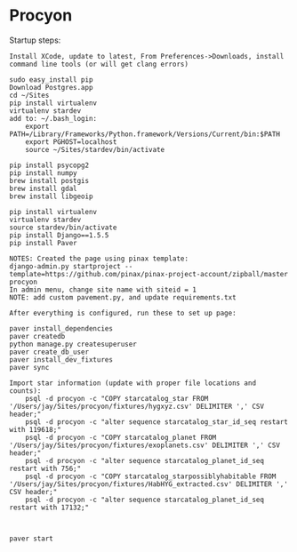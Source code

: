 Procyon
=======


Startup steps:

    Install XCode, update to latest, From Preferences->Downloads, install command line tools (or will get clang errors)

    sudo easy_install pip
    Download Postgres.app
    cd ~/Sites
    pip install virtualenv
    virtualenv stardev
    add to: ~/.bash_login:
        export PATH=/Library/Frameworks/Python.framework/Versions/Current/bin:$PATH
        export PGHOST=localhost
        source ~/Sites/stardev/bin/activate

    pip install psycopg2
    pip install numpy
    brew install postgis
    brew install gdal
    brew install libgeoip

    pip install virtualenv
    virtualenv stardev
    source stardev/bin/activate
    pip install Django==1.5.5
    pip install Paver

    NOTES: Created the page using pinax template:
    django-admin.py startproject --template=https://github.com/pinax/pinax-project-account/zipball/master procyon
    In admin menu, change site name with siteid = 1
    NOTE: add custom pavement.py, and update requirements.txt

    After everything is configured, run these to set up page:

    paver install_dependencies
    paver createdb
    python manage.py createsuperuser
    paver create_db_user
    paver install_dev_fixtures
    paver sync

    Import star information (update with proper file locations and counts):
        psql -d procyon -c "COPY starcatalog_star FROM '/Users/jay/Sites/procyon/fixtures/hygxyz.csv' DELIMITER ',' CSV header;"
        psql -d procyon -c "alter sequence starcatalog_star_id_seq restart with 119618;"
        psql -d procyon -c "COPY starcatalog_planet FROM '/Users/jay/Sites/procyon/fixtures/exoplanets.csv' DELIMITER ',' CSV header;"
        psql -d procyon -c "alter sequence starcatalog_planet_id_seq restart with 756;"
        psql -d procyon -c "COPY starcatalog_starpossiblyhabitable FROM '/Users/jay/Sites/procyon/fixtures/HabHYG_extracted.csv' DELIMITER ',' CSV header;"
        psql -d procyon -c "alter sequence starcatalog_planet_id_seq restart with 17132;"



    paver start

